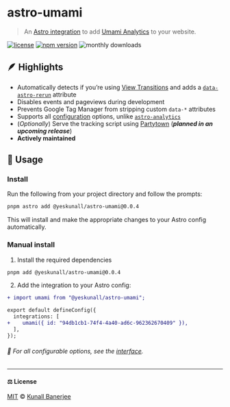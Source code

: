 # astro-umami

> An [Astro integration](https://docs.astro.build/en/guides/integrations-guide/) to add [Umami Analytics](https://umami.is/) to your website.

[![license](https://img.shields.io/badge/license-MIT-blue.svg)](https://github.com/yeskunall/astro-umami/blob/main/license)
[![npm version](https://badge.fury.io/js/@yeskunall%2Fastro-umami.svg)](https://badge.fury.io/js/@yeskunall%2Fastro-umami)
![monthly downloads](https://img.shields.io/npm/dm/@yeskunall/astro-umami.svg?logo=npm)

## 🪶 Highlights

- Automatically detects if you’re using [View Transitions](https://docs.astro.build/en/guides/view-transitions/) and adds a [`data-astro-rerun`](https://docs.astro.build/en/guides/view-transitions/#data-astro-rerun) attribute
- Disables events and pageviews during development
- Prevents Google Tag Manager from stripping custom `data-*` attributes
- Supports all [configuration](https://umami.is/docs/tracker-configuration) options, unlike [`astro-analytics`](https://github.com/Destiner/astro-analytics)
- (_Optionally_) Serve the tracking script using [Partytown](https://partytown.builder.io/) (_**planned in an upcoming release**_)
- **Actively maintained**

## 🍛 Usage

### Install

Run the following from your project directory and follow the prompts:

```sh
pnpm astro add @yeskunall/astro-umami@0.0.4
```

This will install and make the appropriate changes to your Astro config automatically.

### Manual install

1. Install the required dependencies

```sh
pnpm add @yeskunall/astro-umami@0.0.4
```

2. Add the integration to your Astro config:

```diff
+ import umami from "@yeskunall/astro-umami";

export default defineConfig({
  integrations: [
+    umami({ id: "94db1cb1-74f4-4a40-ad6c-962362670409" }),
  ],
});
```

###### 📖 For all configurable options, see the [interface](https://github.com/yeskunall/astro-umami/blob/main/packages/astro-umami/src/index.ts#L7).

---

#### ⚖️ License

[MIT](https://github.com/yeskunall/astro-umami/blob/main/license) © [Kunall Banerjee](https://kunall.dev/)
